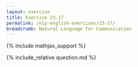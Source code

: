 ```yaml
---
layout: exercise
title: Exercise 23.17
permalink: /nlp-english-exercises/23-17/
breadcrumb: Natural Language for Communication
---
```


{% include mathjax_support %}

<div><i class="arrow-up loader" data-chapter="nlp-english-exercises" data-exercise="ex_17" data-rating="0"></i></div>
{% include_relative question.md %}
